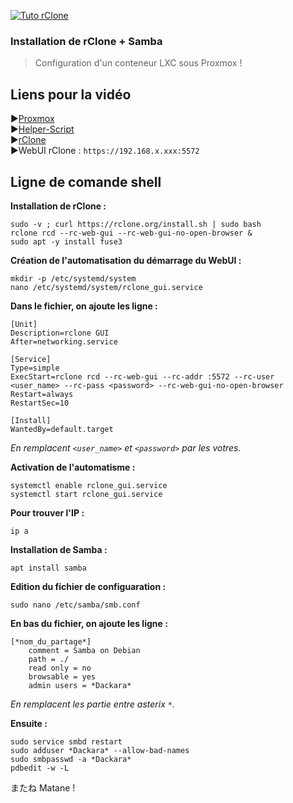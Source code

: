 [![Tuto rClone](https://github.com/user-attachments/assets/459ce645-20ac-4506-9d39-155d4d3b49f4)](https://youtu.be/3vzVOd-yQks)

### Installation de rClone + Samba <br/>
> Configuration d'un conteneur LXC sous Proxmox !


## Liens pour la vidéo

►[Proxmox](https://proxmox.com) <br/>
►[Helper-Script](https://community-scripts.github.io/ProxmoxVE/) <br/>
►[rClone](https://rclone.org/) <br/>
►WebUI rClone : `https://192.168.x.xxx:5572`

## Ligne de comande shell
**Installation de rClone :**
```
sudo -v ; curl https://rclone.org/install.sh | sudo bash
rclone rcd --rc-web-gui --rc-web-gui-no-open-browser & 
sudo apt -y install fuse3
```

**Création de l'automatisation du démarrage du WebUI :**
```
mkdir -p /etc/systemd/system
nano /etc/systemd/system/rclone_gui.service
```

**Dans le fichier, on ajoute les ligne :**
```
[Unit]
Description=rclone GUI
After=networking.service

[Service]
Type=simple
ExecStart=rclone rcd --rc-web-gui --rc-addr :5572 --rc-user <user_name> --rc-pass <password> --rc-web-gui-no-open-browser
Restart=always
RestartSec=10

[Install]
WantedBy=default.target
```
*En remplacent `<user_name>` et  `<password>` par les votres.*

**Activation de l'automatisme :**
```
systemctl enable rclone_gui.service
systemctl start rclone_gui.service
```

**Pour trouver l'IP :**
```
ip a
```

**Installation de Samba :**
```
apt install samba
```

**Edition du fichier de configuaration :**
```
sudo nano /etc/samba/smb.conf
```

**En bas du fichier, on ajoute les ligne :**
```
[*nom_du_partage*]
    comment = Samba on Debian
    path = ./
    read only = no
    browsable = yes
    admin users = *Dackara*
```

*En remplacent les partie entre asterix ```*```.*

**Ensuite :**
```
sudo service smbd restart
sudo adduser *Dackara* --allow-bad-names
sudo smbpasswd -a *Dackara*
pdbedit -w -L
```

またね Matane !
